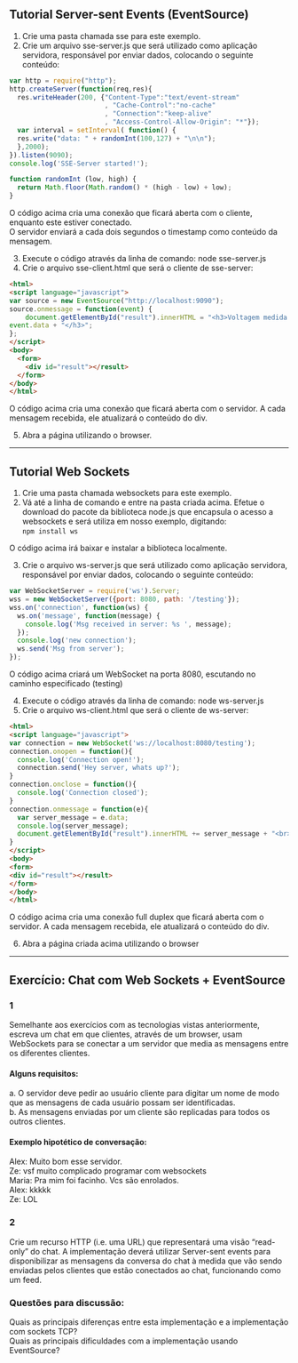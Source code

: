 ## Tutorial Server-sent Events (EventSource)  

1. Crie uma pasta chamada sse para este exemplo.  
2. Crie um arquivo sse-server.js que será utilizado como aplicação servidora, responsável por enviar dados, colocando o seguinte conteúdo:
```js
var http = require("http");
http.createServer(function(req,res){
  res.writeHeader(200, {"Content-Type":"text/event-stream"
                        , "Cache-Control":"no-cache"
                        , "Connection":"keep-alive"
                        , "Access-Control-Allow-Origin": "*"});
  var interval = setInterval( function() {
  res.write("data: " + randomInt(100,127) + "\n\n");
  },2000);
}).listen(9090);
console.log('SSE-Server started!');

function randomInt (low, high) {
  return Math.floor(Math.random() * (high - low) + low);
}
```

O código acima cria uma conexão que ficará aberta com o cliente, enquanto este estiver conectado.  
O servidor enviará a cada dois segundos o timestamp como conteúdo da mensagem.  
  
3. Execute o código através da linha de comando: node sse-server.js  
4. Crie o arquivo sse-client.html que será o cliente de sse-server:  
```html
<html>
<script language="javascript">
var source = new EventSource("http://localhost:9090");
source.onmessage = function(event) {
    document.getElementById("result").innerHTML = "<h3>Voltagem medida: " +
event.data + "</h3>";
};
</script>
<body>
  <form>
    <div id="result"></result>
  </form>
</body>
</html>
```

O código acima cria uma conexão que ficará aberta com o servidor. A cada mensagem recebida, ele atualizará o conteúdo do div.  

5. Abra a página utilizando o browser.  

---

## Tutorial Web Sockets  

1. Crie uma pasta chamada websockets para este exemplo.  
2. Vá até a linha de comando e entre na pasta criada acima. Efetue o download do pacote da biblioteca node.js que encapsula o acesso a websockets e será utiliza em nosso exemplo, digitando:  
```npm install ws```  

O código acima irá baixar e instalar a biblioteca localmente.  

3. Crie o arquivo ws-server.js que será utilizado como aplicação servidora, responsável por enviar dados, colocando o seguinte conteúdo:  
```js
var WebSocketServer = require('ws').Server;
wss = new WebSocketServer({port: 8080, path: '/testing'});
wss.on('connection', function(ws) {
  ws.on('message', function(message) {
    console.log('Msg received in server: %s ', message);
  });
  console.log('new connection');
  ws.send('Msg from server');
});
```

O código acima criará um WebSocket na porta 8080, escutando no caminho especificado (testing)  

4. Execute o código através da linha de comando: node ws-server.js  
5. Crie o arquivo ws-client.html que será o cliente de ws-server:  
```html
<html>
<script language="javascript">
var connection = new WebSocket('ws://localhost:8080/testing');
connection.onopen = function(){
  console.log('Connection open!');
  connection.send('Hey server, whats up?');
}
connection.onclose = function(){
  console.log('Connection closed');
}
connection.onmessage = function(e){
  var server_message = e.data;
  console.log(server_message);
  document.getElementById("result").innerHTML += server_message + "<br>";
}
</script>
<body>
<form>
<div id="result"></result>
</form>
</body>
</html>
```

O código acima cria uma conexão full duplex que ficará aberta com o servidor. A cada mensagem recebida, ele atualizará o conteúdo do div.  

6. Abra a página criada acima utilizando o browser  

---

## Exercício: Chat com Web Sockets + EventSource  

### 1  
Semelhante aos exercícios com as tecnologias vistas anteriormente, escreva um chat em que clientes, através de um browser, usam WebSockets para se conectar a um servidor que media as mensagens entre os diferentes clientes.  

#### Alguns requisitos:  

a. O servidor deve pedir ao usuário cliente para digitar um nome de modo que as mensagens de cada usuário possam ser identificadas.  
b. As mensagens enviadas por um cliente são replicadas para todos os outros clientes.  

#### Exemplo hipotético de conversação:  
Alex: Muito bom esse servidor.  
Ze: vsf muito complicado programar com websockets  
Maria: Pra mim foi facinho. Vcs são enrolados.  
Alex: kkkkk  
Ze: LOL  

### 2  
Crie um recurso HTTP (i.e. uma URL) que representará uma visão “read-only” do chat. A implementação deverá utilizar Server-sent events para disponibilizar as mensagens da conversa do chat à medida que vão sendo enviadas pelos clientes que estão conectados ao chat, funcionando como um feed.  

### Questões para discussão:  
Quais as principais diferenças entre esta implementação e a implementação com sockets TCP?  
Quais as principais dificuldades com a implementação usando EventSource?  